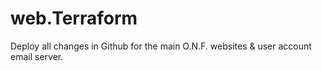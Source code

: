# web.Terraform
Deploy all changes in Github for the main O.N.F. websites &amp; user account email server.
